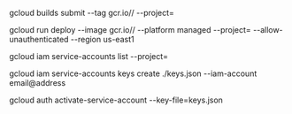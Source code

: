 gcloud builds submit --tag gcr.io/<Project-Name>/<AppName>  --project=<Project-Name>

gcloud run deploy <AppName> --image gcr.io/<Project-Name>/<AppName> --platform managed  --project=<Project-Name> --allow-unauthenticated --region us-east1

gcloud iam service-accounts list --project=<Project-Name>

gcloud iam service-accounts keys create ./keys.json --iam-account email@address

gcloud auth activate-service-account --key-file=keys.json